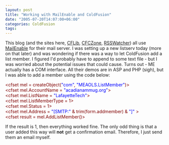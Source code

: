 ```yaml
---
layout: post
title: "Working with MailEnable and ColdFusion"
date: "2005-07-20T14:07:00+06:00"
categories: ColdFusion 
tags: 
---
```


This blog (and the sites here, <a href="http://www.cflib.org">CFLib</a>, <a href="http://www.cfczone.org">CFCZone</a>, <a href="http://www.rsswatcher.com">RSSWatcher</a>) all use <a href="http://www.mailenable.com">MailEnable</a> for their mail server. I was setting up a new listserv today (more on that later) and was wondering if there was a way to let ColdFusion add a list member. I figured I'd probably have to append to some text file - but I was worried about the potential issues that could cause. Turns out - ME actually has a COM interface. All their demos are in ASP and PHP (sigh), but I was able to add a member using the code below:

<div class="code"><FONT COLOR=MAROON>&lt;cfset mel = createObject(<FONT COLOR=BLUE>"com"</FONT>, <FONT COLOR=BLUE>"MEAOLS.ListMember"</FONT>)&gt;</FONT><br>
<FONT COLOR=MAROON>&lt;cfset mel.AccountName = <FONT COLOR=BLUE>"acadianammug.org"</FONT>&gt;</FONT><br>
<FONT COLOR=MAROON>&lt;cfset mel.ListName = <FONT COLOR=BLUE>"LafayetteTech"</FONT>&gt;</FONT><br>
<FONT COLOR=MAROON>&lt;cfset mel.ListMemberType = 1&gt;</FONT><br>
<FONT COLOR=MAROON>&lt;cfset mel.Status = 1&gt;</FONT><br>
<FONT COLOR=MAROON>&lt;cfset mel.Address = <FONT COLOR=BLUE>"[SMTP:"</FONT> & trim(form.addmember) & <FONT COLOR=BLUE>"]"</FONT> &gt;</FONT><br>
<FONT COLOR=MAROON>&lt;cfset result = mel.AddListMember()&gt;</FONT></div>

If the result is 1, then everything worked fine. The only odd thing is that a user added this way will <b>not</b> get a confirmation email. Therefore, I just send them an email myself.